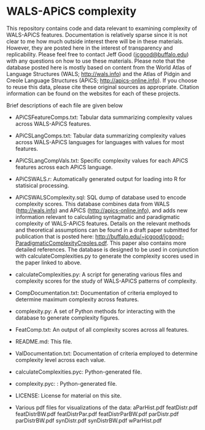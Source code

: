 WALS-APiCS complexity
==========

This repository contains code and data relevant to examining complexity of
WALS-APiCS features. Documentation is relatively sparse since it is not clear to
me how much outside interest there will be in these materials. However, they are
posted here in the interest of transparency and replicability. Please feel free
to contact Jeff Good (jcgood@buffalo.edu) with any questions on how to use these
materials. Please note that the database posted here is mostly based on content
from the World Atlas of Language Structures (WALS; http://wals.info) and the
Atlas of Pidgin and Creole Language Structures (APiCS;
http://apics-online.info). If you choose to reuse this data, please cite these
original sources as appropriate. Citation information can be found on the
websites for each of these projects.

Brief descriptions of each file are given below

- APiCSFeatureComps.txt: Tabular data summarizing complexity values across
WALS-APiCS features.

- APiCSLangComps.txt:  Tabular data summarizing complexity values across
WALS-APiCS languages for languages with values for most features.

- APiCSLangCompVals.txt: Specific complexity values for each APiCS features
across each APiCS language.

- APiCSWALS.r: Automatically generated output for loading into R for statisical
processing.

- APiCSWALSComplexity.sql: SQL dump of database used to encode complexity
scores. This database combines data from WALS (http://wals.info) and APiCS
(http://apics-online.info), and adds new information relevant to calculating
syntagmatic and paradigmatic complexity of WALS-APiCS features. Details on the
relevant methods and theoretical assumptions can be found in a draft paper
submitted for publication that is posted here:
http://buffalo.edu/~jcgood/jcgood-ParadigmaticComplexityCreoles.pdf. This paper
also contains more detailed references. The database is designed to be used
in conjunction with calculateComplexities.py to generate the complexity
scores used in the paper linked to above.

- calculateComplexities.py: A script for generating various files and complexity
scores for the study of WALS-APiCS patterns of complexity.

- CompDocumentation.txt: Documentation of criteria employed to determine maximum
complexity across features.

- complexity.py: A set of Python methods for interacting with the database to
generate complexity figures.

- FeatComp.txt: An output of all complexity scores across all features.

- README.md: This file.

- ValDocumentation.txt: Documentation of criteria employed to determine
complexity level across each value.

- calculateComplexities.pyc: Python-generated file.

- complexity.pyc: : Python-generated file.

- LICENSE: License for material on this site.

- Various pdf files for visualizations of the data:
aParHist.pdf
featDistr.pdf
featDistrBW.pdf
featDistrPar.pdf
featDistrParBW.pdf
parDistr.pdf
parDistrBW.pdf
synDistr.pdf
synDistrBW.pdf
wParHist.pdf